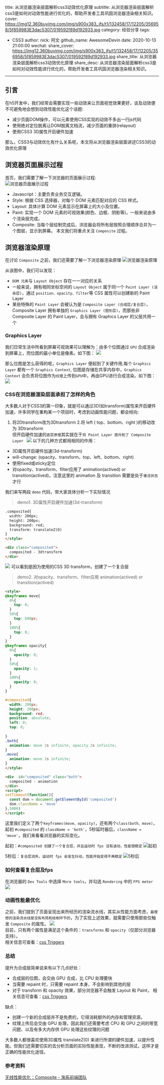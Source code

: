 title: 从浏览器渲染层面解析css3动效优化原理
subtitle: 从浏览器渲染层面解析css3是如何对动效性能进行优化的，帮助开发者工具巩固浏览器渲染相关知识。
cover: https://img12.360buyimg.com/img/s900x383_jfs/t1/132458/17/12205/356958/5f859983E3dac5307/019592f89d192933.jpg
category: 经验分享
tags: 
  - CSS3
author:
  nick: 阿文
  github_name: AwesomeDevin
date: 2020-10-13 21:00:00
wechat:
    share_cover: https://img12.360buyimg.com/img/s900x383_jfs/t1/132458/17/12205/356958/5f859983E3dac5307/019592f89d192933.jpg
    share_title: 从浏览器渲染层面解析css3动效优化原理
    share_desc: 从浏览器渲染层面解析css3是如何对动效性能进行优化的，帮助开发者工具巩固浏览器渲染相关知识。
---

## 引言
在h5开发中，我们经常会需要实现一些动效来让页面视觉效果更好，谈及动效便不可避免地会想到动效性能优化这个话题:
* 减少页面DOM操作，可以元素使用CSS实现的动效不多出一行js代码
* 使用绝对定位脱离让DOM脱离文档流，减少页面的重排(relayout)
* 使用CSS3 3D属性开启硬件加速

那么，CSS3与动效优化有什么关系呢，本文将从浏览器渲染层面讲述CSS3的动效优化原理

## 浏览器页面展示过程
首页，我们需要了解一下浏览器的页面展示过程:  
![浏览器页面展示过程](https://img12.360buyimg.com/img/s720x110_jfs/t1/126458/27/14602/9909/5f81275fEceea1028/17107a8fce3bcf57.jpg)
* Javascript：主要负责业务交互逻辑。  
* Style: 根据 CSS 选择器，对每个 DOM 元素匹配对应的 CSS 样式。  
* Layout: 具体计算 DOM 元素显示在屏幕上的大小及位置。  
* Paint: 实现一个 DOM 元素的可视效果(颜色、边框、阴影等)，一般来说由多个渲染层完成。  
* Composite: 当每个层绘制完成后，浏览器会将所有层按照合理顺序合并为一个图层，显示到屏幕。
本文我们将重点关注 `Composite` 过程。

## 浏览器渲染原理
在讨论 `Composite` 之前，我们还需要了解一下浏览器渲染原理
![浏览器渲染原理](https://img12.360buyimg.com/img/s720x283_jfs/t1/155138/17/1825/117759/5f812be7E56f8874e/5ad80a192e1ed9b9.png)

从该图中，我们可以发现：
* `DOM 元素`与 `Layout Object` 存在一一对应的关系
* 一般来说，拥有相同坐标空间的 `Layout Object` 属于同一个 `Paint Layer (渲染层)`，通过 `position、opacity、filter`等 CSS 属性可以创建新的 Paint Layer
* 某些特殊的 `Paint Layer` 会被认为是 `Composite Layer (合成层/复合层)`，Composite Layer 拥有单独的 `Graphics Layer (图形层)`，而那些非 Composite Layer 的 Paint Layer，会与拥有 Graphics Layer 的父层共用一个

### Graphics Layer
我们日常生活中所看到屏幕可视效果可以理解为：由多个位图通过 `GPU` 合成渲染到屏幕上，而位图的最小单位是像素。如下图：
![](https://img12.360buyimg.com/img/s1002x390_jfs/t1/118252/13/19765/125984/5f8167a5E8e629c4a/d0d2b60c73990590.png)

那么位图是怎么获得的呢，`Graphics Layer` 便起到了关键作用,每个 `Graphics Layer` 都有一个 `Graphics Context`, 位图是存储在共享内存中，`Graphics Context` 会负责将位图作为`纹理`上传到`GPU`中，再由GPU进行合成渲染。如下图：
![](https://img12.360buyimg.com/img/s1610x344_jfs/t1/133935/25/12103/103755/5f83b64eE4d932bcb/a170dd5c445fef06.png)

### CSS在浏览器渲染层面承担了怎样的角色  
大多数人对于CSS3的第一印象，就是可以通过3D(如transform)属性来开启硬件加速，许多同学在重构某一个项目时，考虑到动画性能问题，都会倾向:
1. 将2Dtransform改为3Dtransform
2.将 left ( top、bottom、right )的移动改为 3Dtransform  
但开启硬件加速的`底层原理`其实就在于`将 Paint Layer 提升到了 Composite Layer `
![](https://img12.360buyimg.com/img/s970x240_jfs/t1/144136/10/10487/54234/5f83b64eE1ee67886/cb2c9bd9dc879efa.png)
以下的几种方式都用相同的作用：
* 3D属性开启硬件加速(3d-transform)
* will-change: (opacity、transform、top、left、bottom、right)
* 使用fixed或sticky定位
* 对opacity、transform、filter应用了 animation(actived) or transition(actived)，注意这里的 animation 及 transition 需要是处于`激活状态`才行

我们来写两段 `demo` 代码，带大家具体分析一下实际情况
> demo1. 3D属性开启硬件加速(3d-transform)  

```html
.composited{
  width: 200px;
  height: 200px;
  background: red;
  transform: translateZ(0)
}
</style>

<div class="composited">
  composited - 3dtransform
</div>
```

![](https://img12.360buyimg.com/img/s1476x784_jfs/t1/149519/19/10497/92180/5f83bd0eE7b4ddfda/4f70a42a12f2b322.png)
可以看到是因为使用的CSS 3D transform，创建了一个复合层

> demo2. 对opacity、transform、filter应用 animation(actived) or transition(actived)

```html
<style>
@keyframes move{
  0%{
    top: 0;
  }
  50%{
    top: 600px;
  }
  100%{
    top: 0;
  }
}
@keyframes opacity{
  0%{
    opacity: 0;
  }
  50%{
    opacity: 1;
  }
  100%{
    opacity: 0;
  }
}

#composited{
  width: 200px;
  height: 200px;
  background: red;
  position: absolute;
  left: 0;
  top: 0;
  
}
.both{
  animation: move 2s infinite, opacity 2s infinite;
}
.move{
  animation: move 2s infinite;
}
</style>

<div  id="composited" class="both">
  composited - animation
</div>
<script>
setTimeout(function(){
  const dom = document.getElementById('composited')
  dom.className = 'move'
},5000)
</script>
```

这里我们定义了两个`keyframes(move、opacity)`，还有两个`class(both、move)`，起初 `#composited` 的 `className = 'both'`，5秒延时器后，`className = 'move'`，我们来看看浏览器的实际变化。  

起初：`#composited 创建了一个复合层，并且运动时 fps 没有波动，性能很稳定`
![起初](https://img12.360buyimg.com/img/s2344x848_jfs/t1/123421/29/14686/155043/5f83c09fEead7bb49/68743e963dedafd6.png)

5秒后：`复合层消失，运动时 fps 会发生抖动，性能开始变得不再稳定`
![5秒后](https://img12.360buyimg.com/img/s2314x852_jfs/t1/137044/15/12165/147381/5f83c10dEecf94be4/3cb1fb1c6672150c.png)

### 如何查看复合层及fps
在浏览器的 `Dev Tools` 中选择 `More tools`，并勾选 `Rendering` 中的 `FPS meter`
![](https://img12.360buyimg.com/img/s1480x1274_jfs/t1/133392/13/12142/83118/5f845259E96050efb/3d7b42125d0710dd.png)

### 动画性能最优化
之前，我们提到了页面呈现出来所经历的渲染流水线，其实从性能方面考虑，`最理想的渲染流水线是没有布局和绘制环节的`，为了实现上述效果，就需要只使用那些仅触发 `Composite` 的属性。
![](https://img12.360buyimg.com/img/s720x110_jfs/t1/115204/22/19900/7952/5f83b760E80bcca10/d5e9ae70adcf91d7.jpg)  
目前，只有两个属性是满足这个条件的：`transforms` 和 `opacity`（仅部分浏览器支持）。  
相关信息可查看：[css Triggers](https://csstriggers.com/?spm=taofed.bloginfo.blog.36.20e75ac8xZGHBo)


### 总结
提升为合成层简单说来有以下几点好处：
* 合成层的位图，会交由 GPU 合成，比 CPU 处理要快
* 当需要 repaint 时，只需要 repaint 本身，不会影响到其他的层
* 对于 transform 和 opacity 效果，部分浏览器不会触发 Layout 和 Paint， 相关信息可查看：[css Triggers](https://csstriggers.com/?spm=taofed.bloginfo.blog.36.20e75ac8xZGHBo)

缺点：
* 创建一个新的合成层并不是免费的，它得消耗额外的内存和管理资源。
* 纹理上传后会交由 GPU 处理，因此我们还需要考虑 CPU 和 GPU 之间的带宽问题、以及有多大内存供 GPU 处理这些纹理的问题

大多数人都很喜欢使用3D属性 translateZ(0) 来进行所谓的硬件加速，以提升性能。但我们还需要切实的去分析页面的实际性能表现，不断的改进测试，这样才是正确的性能优化途径。

### 参考资料
[无线性能优化：Composite - 淘系前端团队](https://fed.taobao.org/blog/taofed/do71ct/performance-composite/?spm=taofed.blogs.header.7.63e65ac801qdAI)

